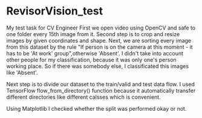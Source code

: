 # RevisorVision_test
 My test task for CV Engineer
First we open video using OpenCV and safe to one folder every 15th image from it.
Second step is to crop and resize images by given coordinates and shape.
Next, we are sorting every image from this dataset by the rule "If person is on the camera at this moment - it has to be 'At work' group",otherwise 'Absent'.
I didn't take into account other people for my classification, because it was only one's person working place. So if there was somebody else, I classificated this images like 'Absent'.

Next step is to divide our dataset to the train/valid and test data flow. I used TensorFlow flow_from_directory() function because it automatically transfer different directories like different calsses which is convenient.

Using Matplotlib I checked whether the split was performed okay or not.
